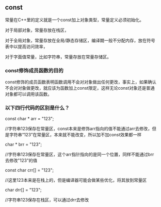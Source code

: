 ## const

常量在C++里的定义就是一个const加上对象类型，常量定义必须初始化。

对于局部对象，常量存放在栈区，

对于全局对象，常量存放在全局/静态存储区，编译期一般不分配内存，放在符号表中以提高访问效率，

对于字面值常量，比如字符串，常量存放在常量存储区。



### const修饰成员函数的目的

const修饰的成员函数表明函数调用不会对对象做出任何更改，事实上，如果确认不会对对象做更改，就应该为函数加上const限定，这样无论const对象还是普通对象都可以调用该函数。

### 以下四行代码的区别是什么？ 

const char * arr = "123";

//字符串123保存在常量区，const本来是修饰arr指向的值不能通过arr去修改，但是字符串“123”在常量区，本来就不能改变，所以加不加const效果都一样

char * brr = "123";

//字符串123保存在常量区，这个arr指针指向的是同一个位置，同样不能通过brr去修改"123"的值

const char crr[] = "123";

//这里123本来是在栈上的，但是编译器可能会做某些优化，将其放到常量区

char drr[] = "123";

//字符串123保存在栈区，可以通过drr去修改